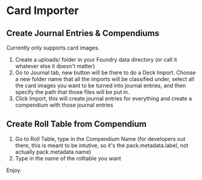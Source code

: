 # Card Importer

## Create Journal Entries & Compendiums
Currently only supports card images. 
1. Create a uploads/ folder in your Foundry data directory (or call it whatever else it doesn't matter)
2. Go to Journal tab, new button will be there to do a Deck Import. Choose a new folder name that all the imports will be classified under, select all the card images you want to be turned into journal entries, and then specify the path that those files will be put in. 
3. Click Import, this will create journal entries for everything and create a compendium with those journal entries
  
## Create Roll Table from Compendium
1. Go to Roll Table, type in the Compendium Name (for developers out there, this is meant to be intutive, so it's the pack.metadata.label, not actually pack.metadata.name)
2. Type in the name of the rolltable you want

Enjoy.


